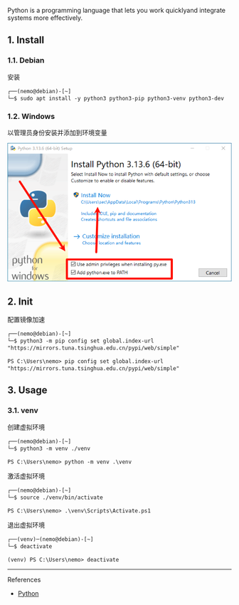 Python is a programming language that lets you work quicklyand integrate systems more effectively.

## 1. Install

### 1.1. Debian

安装

```
┌──(nemo@debian)-[~]
└─$ sudo apt install -y python3 python3-pip python3-venv python3-dev
```

### 1.2. Windows

以管理员身份安装并添加到环境变量

![以管理员身份安装并添加到环境变量](./../../../../images/Python/%E4%BB%A5%E7%AE%A1%E7%90%86%E5%91%98%E8%BA%AB%E4%BB%BD%E5%AE%89%E8%A3%85%E5%B9%B6%E6%B7%BB%E5%8A%A0%E5%88%B0%E7%8E%AF%E5%A2%83%E5%8F%98%E9%87%8F.png)

## 2. Init

配置镜像加速

```
┌──(nemo@debian)-[~]
└─$ python3 -m pip config set global.index-url "https://mirrors.tuna.tsinghua.edu.cn/pypi/web/simple"
```

```
PS C:\Users\nemo> pip config set global.index-url "https://mirrors.tuna.tsinghua.edu.cn/pypi/web/simple"
```

## 3. Usage

### 3.1. venv

创建虚拟环境

```
┌──(nemo@debian)-[~]
└─$ python3 -m venv ./venv
```

```
PS C:\Users\nemo> python -m venv .\venv
```

激活虚拟环境

```
┌──(nemo@debian)-[~]
└─$ source ./venv/bin/activate
```

```
PS C:\Users\nemo> .\venv\Scripts\Activate.ps1
```

退出虚拟环境

```
┌──(venv)─(nemo@debian)-[~]
└─$ deactivate
```

```
(venv) PS C:\Users\nemo> deactivate
```

---

References

- [Python](https://www.python.org/)


